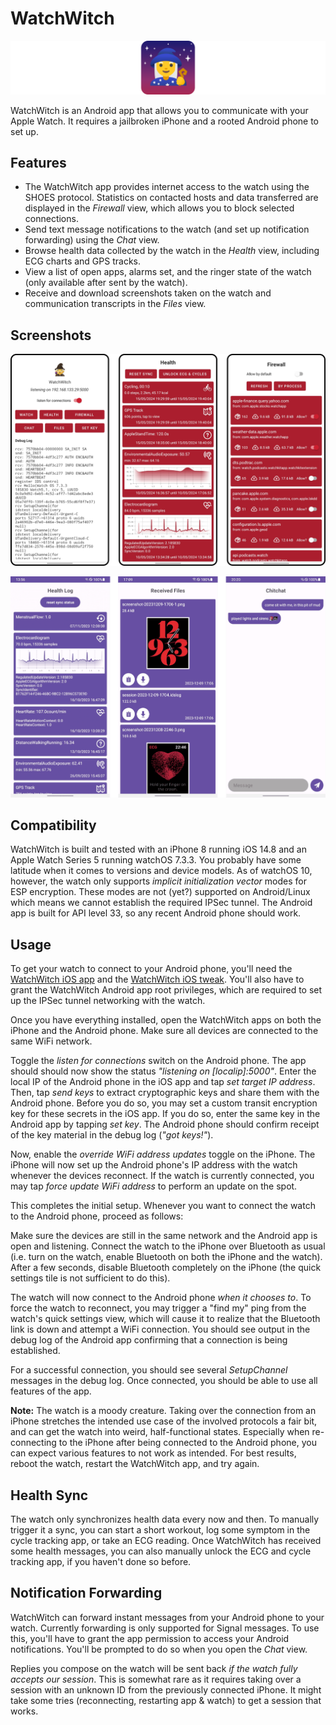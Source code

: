 # WatchWitch

![WatchWitch icon](img/banner.png)

WatchWitch is an Android app that allows you to communicate with your Apple Watch. It requires a jailbroken iPhone and a rooted Android phone to set up.

## Features

* The WatchWitch app provides internet access to the watch using the SHOES protocol. Statistics on contacted hosts and data transferred are displayed in the *Firewall* view, which allows you to block selected connections.
* Send text message notifications to the watch (and set up notification forwarding) using the *Chat* view.
* Browse health data collected by the watch in the *Health* view, including ECG charts and GPS tracks.
* View a list of open apps, alarms set, and the ringer state of the watch (only available after sent by the watch).
* Receive and download screenshots taken on the watch and communication transcripts in the *Files* view.

## Screenshots

![Screenshots 1](img/screenshots-1.png)

![Screenshots 2](img/screenshots-2.png)

## Compatibility

WatchWitch is built and tested with an iPhone 8 running iOS 14.8 and an Apple Watch Series 5 running watchOS 7.3.3. You probably have some latitude when it comes to versions and device models. As of watchOS 10, however, the watch only supports _implicit initialization vector_ modes for ESP encryption. These modes are not (yet?) supported on Android/Linux which means we cannot establish the required IPSec tunnel. The Android app is built for API level 33, so any recent Android phone should work.

## Usage

To get your watch to connect to your Android phone, you'll need the [WatchWitch iOS app](https://github.com/rec0de/watchwitch-ios-companion) and the [WatchWitch iOS tweak](https://github.com/rec0de/watchwitch-ios). You'll also have to grant the WatchWitch Android app root privileges, which are required to set up the IPSec tunnel networking with the watch.

Once you have everything installed, open the WatchWitch apps on both the iPhone and the Android phone. Make sure all devices are connected to the same WiFi network.

Toggle the *listen for connections* switch on the Android phone. The app should should now show the status *"listening on [localip]:5000"*. Enter the local IP of the Android phone in the iOS app and tap *set target IP address*. Then, tap *send keys* to extract cryptographic keys and share them with the Android phone. Before you do so, you may set a custom transit encryption key for these secrets in the iOS app. If you do so, enter the same key in the Android app by tapping *set key*. The Android phone should confirm receipt of the key material in the debug log (*"got keys!"*).

Now, enable the *override WiFi address updates* toggle on the iPhone. The iPhone will now set up the Android phone's IP address with the watch whenever the devices reconnect. If the watch is currently connected, you may tap *force update WiFi address* to perform an update on the spot.

This completes the initial setup. Whenever you want to connect the watch to the Android phone, proceed as follows:

Make sure the devices are still in the same network and the Android app is open and listening. Connect the watch to the iPhone over Bluetooth as usual (i.e. turn on the watch, enable Bluetooth on both the iPhone and the watch). After a few seconds, disable Bluetooth completely on the iPhone (the quick settings tile is not sufficient to do this).

The watch will now connect to the Android phone *when it chooses to*. To force the watch to reconnect, you may trigger a "find my" ping from the watch's quick settings view, which will cause it to realize that the Bluetooth link is down and attempt a WiFi connection. You should see output in the debug log of the Android app confirming that a connection is being established.

For a successful connection, you should see several *SetupChannel* messages in the debug log. Once connected, you should be able to use all features of the app.

**Note:** The watch is a moody creature. Taking over the connection from an iPhone stretches the intended use case of the involved protocols a fair bit, and can get the watch into weird, half-functional states. Especially when re-connecting to the iPhone after being connected to the Android phone, you can expect various features to not work as intended. For best results, reboot the watch, restart the WatchWitch app, and try again.

## Health Sync

The watch only synchronizes health data every now and then. To manually trigger it a sync, you can start a short workout, log some symptom in the cycle tracking app, or take an ECG reading. Once WatchWitch has received some health messages, you can also manually unlock the ECG and cycle tracking app, if you haven't done so before.

## Notification Forwarding

WatchWitch can forward instant messages from your Android phone to your watch. Currently forwarding is only supported for Signal messages. To use this, you'll have to grant the app permission to access your Android notifications. You'll be prompted to do so when you open the *Chat* view. 

Replies you compose on the watch will be sent back *if the watch fully accepts our session*. This is somewhat rare as it requires taking over a session with an unknown ID from the previously connected iPhone. It might take some tries (reconnecting, restarting app & watch) to get a session that works.